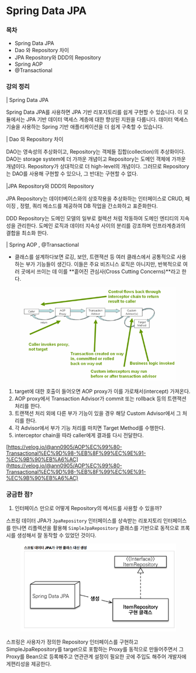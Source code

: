 # Spring Data JPA

### 목차

* Spring Data JPA
* Dao 와 Repository 차이
* JPA Repository와 DDD의 Repository
* Spring AOP
* @Transactional

### 강의 정리

\| Spring Data JPA

Spring Data JPA를 사용하면 JPA 기반 리포지토리를 쉽게 구현할 수 있습니다. 이 모듈에서는 JPA 기반 데이터 액세스 계층에 대한 향상된 지원을 다룹니다. 데이터 액세스 기술을 사용하는 Spring 기반 애플리케이션을 더 쉽게 구축할 수 있습니다.

\| Dao 와 Repository 차이

DAO는 영속성의 추상화이고, Repository는 객체들 집합(collection)의 추상화이다. DAO는 storage system에 더 가까운 개념이고 Repository는 도메인 객체에 가까운 개념이다. Repository가 상대적으로 더 high-level의 개념이다. 그러므로 Repository는 DAO를 사용해 구현할 수 있으나, 그 반대는 구현할 수 없다.

|JPA Repository와 DDD의 Repository

JPA Repository는 데이터베이스와의 상호작용을 추상화하는 인터페이스로 CRUD, 페이징 , 정렬, 쿼리 메소드를 제공하여 DB 작업을 간소화하고 표준화한다.

DDD Repository는 도메인 모델의 일부로 컬렉션 처럼 작동하여 도메인 엔티티의 지속성을 관리한다. 도메인 로직과 데이터 지속성 사이의 분리를 강조하며 인프라계층과의 결합을 최소화 한다.

\| Spring AOP , @Transactional

* 클래스를 설계하다보면 로깅, 보안, 트랜잭션 등 여러 클래스에서 공통적으로 사용하는 부가 기능들이 생긴다. 이들은 주요 비즈니스 로직은 아니지만, 반복적으로 여러 곳에서 쓰이는 데 이를 **흩어진 관심사(Cross Cutting Concerns)**라고 한다.

<figure><img src="../.gitbook/assets/image (1) (1) (1) (1).png" alt=""><figcaption></figcaption></figure>

1. target에 대한 호출이 들어오면 AOP proxy가 이를 가로채서(intercept) 가져온다.
2. AOP proxy에서 Transaction Advisor가 commit 또는 rollback 등의 트랜잭션 처리를 한다.
3. 트랜잭션 처리 외에 다른 부가 기능이 있을 경우 해당 Custom Advisor에서 그 처리를 한다.
4. 각 Advisor에서 부가 기능 처리를 마치면 Target Method를 수행한다.
5. interceptor chain을 따라 caller에게 결과를 다시 전달한다.

[https://velog.io/@ann0905/AOP%EC%99%80-Transactional%EC%9D%98-%EB%8F%99%EC%9E%91-%EC%9B%90%EB%A6%AC](https://velog.io/@ann0905/AOP%EC%99%80-Transactional%EC%9D%98-%EB%8F%99%EC%9E%91-%EC%9B%90%EB%A6%AC)



### 궁금한 점?

1. 인터페이스 만으로 어떻게 Repository의 메서드를 사용할 수 있을까?

스프링 데이터 JPA가 `JpaRepository` 인터페이스를 상속받는 리포지토리 인터페이스를 만나면 리플렉션을 활용해 `SimpleJpaRepository` 클래스를 기반으로 동적으로 프록시를 생성해서 잘 동작할 수 있었던 것이다.

<figure><img src="../.gitbook/assets/image (2).png" alt=""><figcaption></figcaption></figure>

스프링은 사용자가 정의한 Repository 인터페이스를 구현하고 SimpleJpaRepository를 target으로 포함하는 Proxy를 동적으로 만들어주면서 그 Proxy를 Bean으로 등록해주고 연관관계 설정이 필요한 곳에 주입도 해주어 개발자에게편리성을 제공한다.
